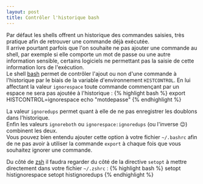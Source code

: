 ```yaml
---
layout: post
title: Contrôler l'historique bash
---
```

Par défaut les shells offrent un historique des commandes saisies, très pratique afin de retrouver une commande déjà exécutée.  
Il arrive pourtant parfois que l'on souhaite ne pas ajouter une commande au shell, par exemple si elle comporte un mot de passe ou une autre information sensible, certains logiciels ne permettant pas la saisie de cette information lors de l'exécution.  
Le shell [bash] permet de contrôler l'ajout ou non d'une commande à l'historique par le biais de la variable d'environnement `HISTCONTROL`. En lui affectant la valeur `ignorespace` toute commande commençant par un espace ne sera pas ajoutée à l'historique :
{% highlight bash %}
export HISTCONTROL=ignorespace
 echo "motdepasse"
{% endhighlight %}

La valeur `ignoredups` permet quant à elle de ne pas enregistrer les doublons dans l'historique.  
Enfin les valeurs `ignoreboth` ou `ignorespace:ignoredups` (ou l'inverse :wink:) combinent les deux.  
Vous pouvez bien entendu ajouter cette option à votre fichier `~/.bashrc` afin de ne pas avoir à utiliser la commande `export` à chaque fois que vous souhaitez ignorer une commande.

Du côté de [zsh] il faudra regarder du côté de la directive `setopt` à mettre directement dans votre fichier `~/.zshrc` :
{% highlight bash %}
setopt histignorespace
setopt histignoredups
{% endhighlight %}

[bash]: https://www.gnu.org/software/bash/
[zsh]: http://www.zsh.org/